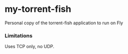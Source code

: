 # my-torrent-fish
Personal copy of the torrent-fish application to run on Fly

### Limitations
Uses TCP only, no UDP.
